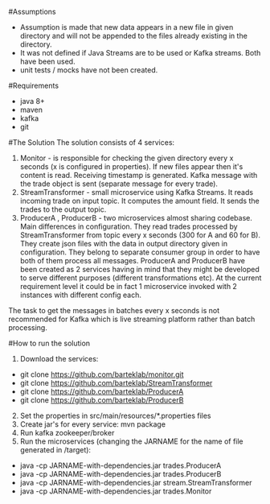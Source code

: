 

#Assumptions
- Assumption is made that new data appears in a new file in given directory and will not be appended to the files already existing in the directory.
- It was not defined if Java Streams are to be used or Kafka streams. Both have been used.
- unit tests / mocks have not been created.

#Requirements
- java 8+
- maven
- kafka 
- git

#The Solution
The solution consists of 4 services:
1. Monitor - is responsible for checking the given directory every x seconds (x is configured in properties). If new files appear then it's content is read.
Receiving timestamp is generated. Kafka message with the trade object is sent (separate message for every trade).
2. StreamTransformer - small microservice using Kafka Streams. It reads incoming trade on input topic. It computes the amount field. It sends the trades to the output topic.
3. ProducerA , ProducerB - two microservices almost sharing codebase. Main differences in configuration. They read trades processed by StreamTransformer from topic every x seconds (300 for A and 60 for B).
They create json files with the data in output directory given in configuration. They belong to separate consumer group in order to have both of them process all messages.
ProducerA and ProducerB have been created as 2 services having in mind that they might be developed to serve different purposes (different transformations etc).
At the current requirement level it could be in fact 1 microservice invoked with 2 instances with different config each.

The task to get the messages in batches every x seconds is not recommended for Kafka which is live streaming platform rather than batch processing.  
 

#How to run the solution
1. Download the services:
- git clone https://github.com/barteklab/monitor.git
- git clone https://github.com/barteklab/StreamTransformer
- git clone https://github.com/barteklab/ProducerA
- git clone https://github.com/barteklab/ProducerB

2.  Set the properties in src/main/resources/*.properties files
3.  Create jar's for every service: mvn package
4. Run kafka zookeeper/broker
5.  Run the microservices (changing the JARNAME for the name of file generated in /target): 
-  java -cp JARNAME-with-dependencies.jar trades.ProducerA
-  java -cp JARNAME-with-dependencies.jar trades.ProducerB
- java -cp JARNAME-with-dependencies.jar stream.StreamTransformer
- java -cp JARNAME-with-dependencies.jar trades.Monitor